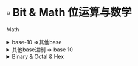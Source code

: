 # ▫ Bit & Math 位运算与数学

Math

<details>

<summary>base-10 =>其他base</summary>

**Base 2 (Binary):**

9 / 2 = 4 Remainder = 1 (这是最低位)\
4 / 2 = 2 Remainder = 0\
2 / 2 = 1 Remainder = 0\
1 / 2 = 0 Remainder = 1 (这是最高位)

从最高位到最低位读，9在二进制下表示为1001。

**Base 3 (Ternary):**

9 / 3 = 3 Remainder = 0 (这是最低位)\
3 / 3 = 1 Remainder = 0\
1 / 3 = 0 Remainder = 1 (这是最高位)

从最高位到最低位读，9在三进制下表示为100。

**Base 4 (Quaternary):**

9 / 4 = 2 Remainder = 1 (这是最低位)\
2 / 4 = 0 Remainder = 2 (这是最高位)

从最高位到最低位读，9在四进制下表示为21。

**Base 5 (Quinary):**

9 / 5 = 1 Remainder = 4 (这是最低位)\
1 / 5 = 0 Remainder = 1 (这是最高位)

从最高位到最低位读，9在五进制下表示为14。

**Base 6 (Senary):**

9 / 6 = 1 Remainder = 3 (这是最低位)\
1 / 6 = 0 Remainder = 1 (这是最高位)

从最高位到最低位读，9在六进制下表示为13。

**Base 7 (Septenary):**

9 / 7 = 1 Remainder = 2 (这是最低位)\
1 / 7 = 0 Remainder = 1 (这是最高位)

从最高位到最低位读，9在七进制下表示为12。

</details>

<details>

<summary>其他base进制 => base 10</summary>

将二进制数转换为十进制数的方法是通过权重来进行的。二进制数的每一位（从右往左，从0开始数）都有一个相应的权重，这个权重是2的n次方，其中n是这一位的位置。然后，对于二进制数中的每一位，如果这一位是1，就把它的权重加到总和中。这个总和就是二进制数的十进制表示。

例如，我们有一个二进制数1011:

1. 最右边的位是1，它的权重是2^0 = 1，所以我们把1加到总和中。
2. 下一位也是1，它的权重是2^1 = 2，所以我们把2加到总和中。
3. 下一位是0，所以我们不加任何东西。
4. 最左边的位是1，它的权重是2^3 = 8，所以我们把8加到总和中。

加起来，我们得到1 + 2 + 8 = 11。所以，二进制数1011的十进制表示就是11。

</details>

<details>

<summary>Binary  &#x26; Octal &#x26; Hex</summary>

```
Binary  | Octal  |   Hex
--------|---------|----------
000     |   0     |    0
001     |   1     |    1
010     |   2     |    2
011     |   3     |    3
100     |   4     |    4
101     |   5     |    5
110     |   6     |    6
111     |   7     |    7
--------|---------|----------
1000    |  10     |    8
1001    |  11     |    9
1010    |  12     |    A 10
1011    |  13     |    B 11
1100    |  14     |    C 12
1101    |  15     |    D 13
1110    |  16     |    E 14
1111    |  17     |    F 15
```

<mark style="color:yellow;">**Binary to Octal:**</mark>

*   **Binary to Octal**: From right to left (from the least significant digit to the most significant), group the binary numbers, <mark style="color:red;">**three digits per group**</mark>, and then convert each group to the corresponding octal number.&#x20;

    ```
    Binary Number:  1  101  011 101
    Grouping:       1  101  011  101
                   (1)  (5)  (3)  (5)
    Octal Number: 1535
    ```

<!---->

* **Octal to Binary**: Convert each octal digit into the corresponding three-digit binary number. For example, octal number `1535` corresponds to binary numbers `001`, `101`, `011`, `101`. So, `1535` is represented as `110101101` in binary.
* Why group by 3 digits in binary? \
  &#x20;<mark style="color:red;">**in the octal system, the maximum value that each digit can represent is 7 (total num = 8)**</mark> To represent the 16 possible values of a hexadecimal digit, we need four binary digits: 2^3 = 8&#x20;

<mark style="color:yellow;">**Binary to Hexadecimal:**</mark>

* **Binary to Hexadecimal**: From right to left, group the binary numbers, <mark style="color:red;">**four digits per group**</mark>, and then convert each group to the corresponding hexadecimal number. For example, binary number `110101101` can be grouped as `11`, `0101`, `1011`. The corresponding hexadecimal numbers are `3`, `5`, `B`. So, `110101101` is represented as `35B` in hexadecimal.
* **Hexadecimal to Binary**: Convert each hexadecimal digit into the corresponding four-digit binary number. For example, hexadecimal number `35B` corresponds to binary numbers `0011`, `0101`, `1011`. So, `35B` is represented as `110101101` in binary.
* Why group by 4 digits in binary? \
  &#x20;<mark style="color:red;">**in the hex system, the maximum value that each digit can represent is 15(total num = 16)**</mark> To represent the 16 possible values of a hexadecimal digit, we need four binary digits: 2^4 = 16

<mark style="color:yellow;">**Octal to Hexadecimal:**</mark>

The conversion between octal and hexadecimal usually involves binary as an intermediary. First, convert the octal or hexadecimal number to binary, and then convert the binary number to hexadecimal or octal.

</details>
